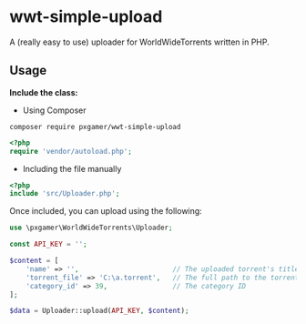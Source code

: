# wwt-simple-upload

A (really easy to use) uploader for WorldWideTorrents written in PHP.

## Usage

__Include the class:__
- Using Composer  

`composer require pxgamer/wwt-simple-upload`  
```php
<?php
require 'vendor/autoload.php';
```
- Including the file manually  
```php
<?php
include 'src/Uploader.php';
```

Once included, you can upload using the following:

```php
use \pxgamer\WorldWideTorrents\Uploader;

const API_KEY = '';

$content = [
    'name' => '',                       // The uploaded torrent's title
    'torrent_file' => 'C:\a.torrent',   // The full path to the torrent file (must have @ before)
    'category_id' => 39,                // The category ID
];

$data = Uploader::upload(API_KEY, $content);
```